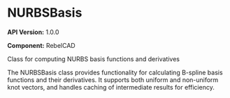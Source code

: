 # NURBSBasis

**API Version:** 1.0.0

**Component:** RebelCAD

Class for computing NURBS basis functions and derivatives

The NURBSBasis class provides functionality for calculating
B-spline basis functions and their derivatives. It supports
both uniform and non-uniform knot vectors, and handles
caching of intermediate results for efficiency.

